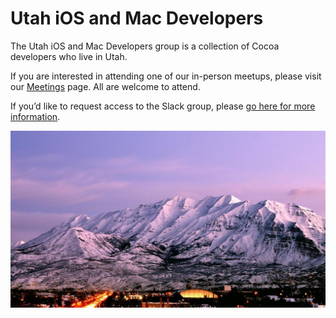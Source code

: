# Utah iOS and Mac Developers

The Utah iOS and Mac Developers group is a collection of Cocoa developers who live in Utah.

If you are interested in attending one of our in-person meetups, please visit our [Meetings](/meetings) page. All are welcome to attend.

If you’d like to request access to the Slack group, please [go here for more information](/join).

![Utah landscape](/resources/utah.jpg)